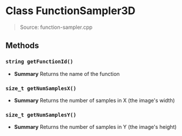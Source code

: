 # Class FunctionSampler3D
> Source: function-sampler.cpp
## Methods
### ``string getFunctionId()``
* **Summary**
  Returns the name of the function
### ``size_t getNumSamplesX()``
* **Summary**
  Returns the number of samples in X (the image's width)
### ``size_t getNumSamplesY()``
* **Summary**
  Returns the number of samples in Y (the image's height)
